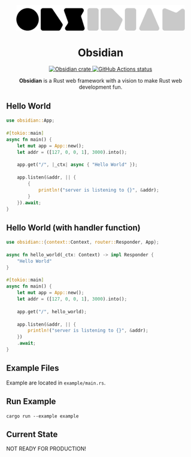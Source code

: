 <p align="center">
  <a href="https://obsidian-rs.github.io">
    <img alt="Obsidian Logo" src=".github/media/logo.png" width="450">
  </a>
  <h1 align="center">
    Obsidian
  </h1>
</p>
<div align="center">
    <a href="https://crates.io/crates/obsidian">
      <img alt="Obsidian crate" src="https://img.shields.io/crates/v/obsidian.svg">
    </a>
    <a href="https://github.com/obsidian-rs/obsidian/actions">
      <img alt="GitHub Actions status" src="https://github.com/obsidian-rs/obsidian/workflows/Obsidian%20Action/badge.svg">
    </a>
</div>

<p align="center"><strong>Obsidian</strong> is a Rust web framework with a vision to make Rust web development fun.</p>

## Hello World
```rust
use obsidian::App;

#[tokio::main]
async fn main() {
    let mut app = App::new();
    let addr = ([127, 0, 0, 1], 3000).into();

    app.get("/", |_ctx| async { "Hello World" });

    app.listen(&addr, || {
        {
            println!("server is listening to {}", &addr);
        }
    }).await;
}
```

## Hello World (with handler function)
```rust
use obsidian::{context::Context, router::Responder, App};

async fn hello_world(_ctx: Context) -> impl Responder {
    "Hello World"
}

#[tokio::main]
async fn main() {
    let mut app = App::new();
    let addr = ([127, 0, 0, 1], 3000).into();

    app.get("/", hello_world);

    app.listen(&addr, || {
        println!("server is listening to {}", &addr);
    })
    .await;
}
```

## Example Files

Example are located in `example/main.rs`.

## Run Example

```
cargo run --example example
```

## Current State

NOT READY FOR PRODUCTION!
